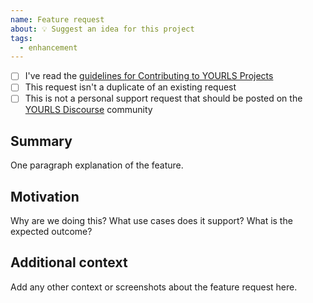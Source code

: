 ```yaml
---
name: Feature request
about: 💡 Suggest an idea for this project
tags:
  - enhancement
---
```


<!--

Do you want to ask a question? Are you looking for support? YOURLS Discourse is the best place for getting support: https://discourse.yourls.org/

-->

* [ ] I've read the [guidelines for Contributing to YOURLS Projects](https://github.com/YOURLS/.github/blob/master/CONTRIBUTING.md)
* [ ] This request isn't a duplicate of an existing request
* [ ] This is not a personal support request that should be posted on the [YOURLS Discourse](https://discourse.yourls.org/) community

## Summary

One paragraph explanation of the feature.

## Motivation

Why are we doing this? What use cases does it support? What is the expected outcome?

## Additional context

Add any other context or screenshots about the feature request here.
